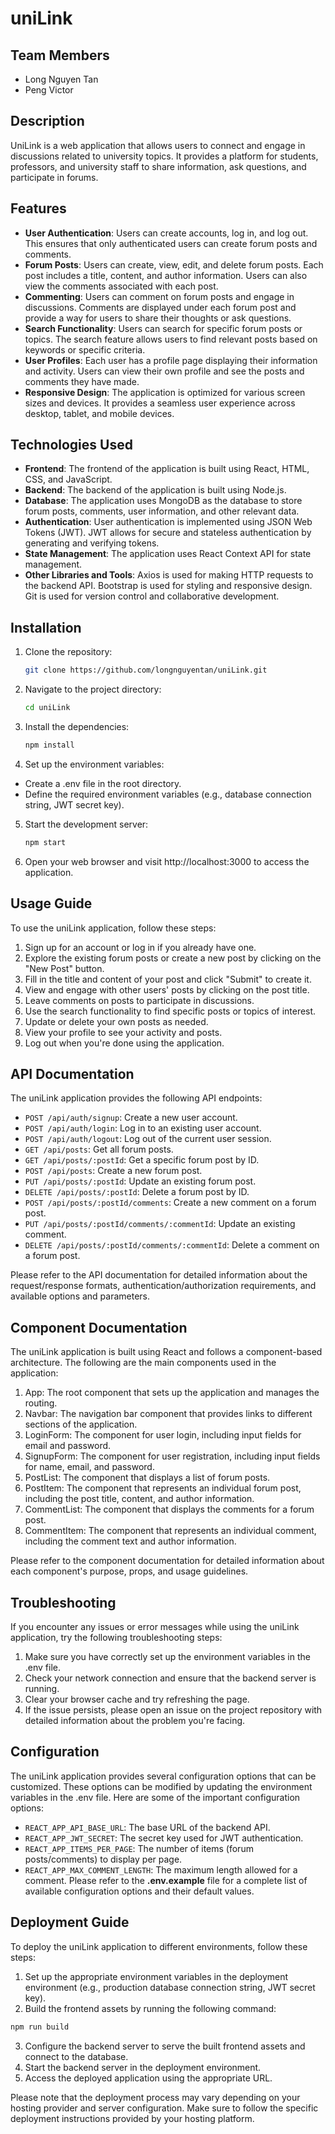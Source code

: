 # uniLink

## Team Members
- Long Nguyen Tan
- Peng Victor

## Description

UniLink is a web application that allows users to connect and engage in discussions related to university topics. It provides a platform for students, professors, and university staff to share information, ask questions, and participate in forums.

## Features

- **User Authentication**: Users can create accounts, log in, and log out. This ensures that only authenticated users can create forum posts and comments.
- **Forum Posts**: Users can create, view, edit, and delete forum posts. Each post includes a title, content, and author information. Users can also view the comments associated with each post.
- **Commenting**: Users can comment on forum posts and engage in discussions. Comments are displayed under each forum post and provide a way for users to share their thoughts or ask questions.
- **Search Functionality**: Users can search for specific forum posts or topics. The search feature allows users to find relevant posts based on keywords or specific criteria.
- **User Profiles**: Each user has a profile page displaying their information and activity. Users can view their own profile and see the posts and comments they have made.
- **Responsive Design**: The application is optimized for various screen sizes and devices. It provides a seamless user experience across desktop, tablet, and mobile devices.

## Technologies Used

- **Frontend**: The frontend of the application is built using React, HTML, CSS, and JavaScript.
- **Backend**: The backend of the application is built using Node.js.
- **Database**: The application uses MongoDB as the database to store forum posts, comments, user information, and other relevant data.
- **Authentication**: User authentication is implemented using JSON Web Tokens (JWT). JWT allows for secure and stateless authentication by generating and verifying tokens.
- **State Management**: The application uses React Context API for state management.
- **Other Libraries and Tools**: Axios is used for making HTTP requests to the backend API. Bootstrap is used for styling and responsive design. Git is used for version control and collaborative development.

## Installation

1. Clone the repository:
   ```bash
   git clone https://github.com/longnguyentan/uniLink.git
2. Navigate to the project directory:
   ```bash
   cd uniLink
3. Install the dependencies:
   ```bash
   npm install
4. Set up the environment variables:
- Create a .env file in the root directory.
- Define the required environment variables (e.g., database connection string, JWT secret key).
5. Start the development server:
   ```bash
   npm start
6. Open your web browser and visit http://localhost:3000 to access the application.

## Usage Guide
To use the uniLink application, follow these steps:
1. Sign up for an account or log in if you already have one. 
2. Explore the existing forum posts or create a new post by clicking on the "New Post" button. 
3. Fill in the title and content of your post and click "Submit" to create it. 
4. View and engage with other users' posts by clicking on the post title. 
5. Leave comments on posts to participate in discussions. 
6. Use the search functionality to find specific posts or topics of interest. 
7. Update or delete your own posts as needed. 
8. View your profile to see your activity and posts. 
9. Log out when you're done using the application.

## API Documentation
The uniLink application provides the following API endpoints:

- `POST /api/auth/signup`: Create a new user account.
- `POST /api/auth/login`: Log in to an existing user account.
- `POST /api/auth/logout`: Log out of the current user session.
- `GET /api/posts`: Get all forum posts.
- `GET /api/posts/:postId`: Get a specific forum post by ID.
- `POST /api/posts`: Create a new forum post.
- `PUT /api/posts/:postId`: Update an existing forum post.
- `DELETE /api/posts/:postId`: Delete a forum post by ID.
- `POST /api/posts/:postId/comments`: Create a new comment on a forum post.
- `PUT /api/posts/:postId/comments/:commentId`: Update an existing comment.
- `DELETE /api/posts/:postId/comments/:commentId`: Delete a comment on a forum post.

Please refer to the API documentation for detailed information about the request/response formats, authentication/authorization requirements, and available options and parameters.

## Component Documentation
The uniLink application is built using React and follows a component-based architecture. The following are the main components used in the application:

1. App: The root component that sets up the application and manages the routing. 
2. Navbar: The navigation bar component that provides links to different sections of the application. 
3. LoginForm: The component for user login, including input fields for email and password. 
4. SignupForm: The component for user registration, including input fields for name, email, and password. 
5. PostList: The component that displays a list of forum posts. 
6. PostItem: The component that represents an individual forum post, including the post title, content, and author information. 
7. CommentList: The component that displays the comments for a forum post. 
8. CommentItem: The component that represents an individual comment, including the comment text and author information.

Please refer to the component documentation for detailed information about each component's purpose, props, and usage guidelines.

## Troubleshooting
If you encounter any issues or error messages while using the uniLink application, try the following troubleshooting steps:

1. Make sure you have correctly set up the environment variables in the .env file.
2. Check your network connection and ensure that the backend server is running.
3. Clear your browser cache and try refreshing the page.
4. If the issue persists, please open an issue on the project repository with detailed information about the problem you're facing.

## Configuration
The uniLink application provides several configuration options that can be customized. These options can be modified by updating the environment variables in the .env file. Here are some of the important configuration options:

- `REACT_APP_API_BASE_URL`: The base URL of the backend API.
- `REACT_APP_JWT_SECRET`: The secret key used for JWT authentication.
- `REACT_APP_ITEMS_PER_PAGE`: The number of items (forum posts/comments) to display per page.
- `REACT_APP_MAX_COMMENT_LENGTH`: The maximum length allowed for a comment.
Please refer to the **.env.example** file for a complete list of available configuration options and their default values.

## Deployment Guide
To deploy the uniLink application to different environments, follow these steps:

1. Set up the appropriate environment variables in the deployment environment (e.g., production database connection string, JWT secret key).
2. Build the frontend assets by running the following command:
```bash
npm run build
```
3. Configure the backend server to serve the built frontend assets and connect to the database.
4. Start the backend server in the deployment environment.
5. Access the deployed application using the appropriate URL.

Please note that the deployment process may vary depending on your hosting provider and server configuration. Make sure to follow the specific deployment instructions provided by your hosting platform.
